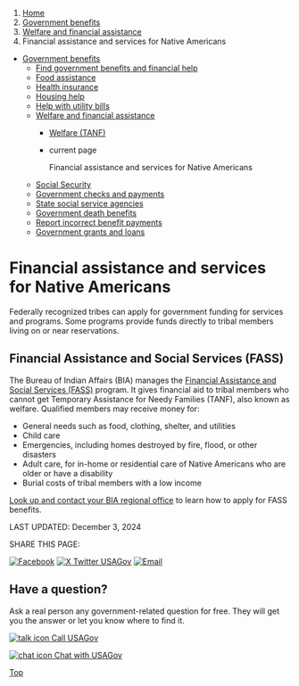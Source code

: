 1. [Home](/)
2. [Government benefits](/benefits)
3. [Welfare and financial assistance](/welfare-and-financial-assistance)
4. Financial assistance and services for Native Americans

* [Government benefits](/benefits)
  + [Find government benefits and financial help](/benefit-finder)
  + [Food assistance](/food-help)
  + [Health insurance](/health-insurance)
  + [Housing help](/housing-help)
  + [Help with utility bills](/help-with-utility-bills)
  + [Welfare and financial assistance](/welfare-and-financial-assistance)
    - [Welfare (TANF)](/welfare-benefits)
    - current page

      Financial assistance and services for Native Americans
  + [Social Security](/social-security)
  + [Government checks and payments](/government-checks-payments)
  + [State social service agencies](/state-social-services)
  + [Government death benefits](/government-death-benefits)
  + [Report incorrect benefit payments](/report-incorrect-benefit-payments)
  + [Government grants and loans](/government-grants-and-loans)

Financial assistance and services for Native Americans
======================================================

Federally recognized tribes can apply for government funding for services and programs. Some programs provide funds directly to tribal members living on or near reservations.

**Financial Assistance and Social Services (FASS)**
---------------------------------------------------

The Bureau of Indian Affairs (BIA) manages the
[Financial Assistance and Social Services (FASS)](https://www.bia.gov/bia/ois/dhs/financial-assistance)
program. It gives financial aid to tribal members who cannot get Temporary Assistance for Needy Families (TANF), also known as welfare. Qualified members may receive money for:

* General needs such as food, clothing, shelter, and utilities
* Child care
* Emergencies, including homes destroyed by fire, flood, or other disasters
* Adult care, for in-home or residential care of Native Americans who are older or have a disability
* Burial costs of tribal members with a low income

[Look up and contact your BIA regional office](https://www.bia.gov/regional-offices?utm_source=benefitsgov&utm_medium=801page&utm_campaign=BIAFASA&utm_term=benefitsgov801&utm_content=BIAFASA1)
to learn how to apply for FASS benefits.

LAST UPDATED:
December 3, 2024

SHARE THIS PAGE:

[![Facebook](/themes/custom/usagov/images/social-media-icons/Facebook_Icon.svg)](https://www.facebook.com/sharer/sharer.php?u=https://www.usa.gov/native-american-financial-assistance&v=3)
[![X Twitter USAGov](/themes/custom/usagov/images/social-media-icons/X_Twitter_Icon.svg?version=2)](https://twitter.com/intent/tweet?source=webclient&text=https://www.usa.gov/native-american-financial-assistance)
[![Email](/themes/custom/usagov/images/social-media-icons/Email_Icon.svg?version=2)](mailto:?subject=https://www.usa.gov/native-american-financial-assistance)

Have a question?
----------------

Ask a real person any government-related question for free. They will get you the answer or let you know where to find it.

[![talk icon](/themes/custom/usagov/images/ICONS_talk.png)
Call USAGov](/phone)

[![chat icon](/themes/custom/usagov/images/ICONS_chat.png)
Chat with USAGov](/chat)

[Top](#main-content)